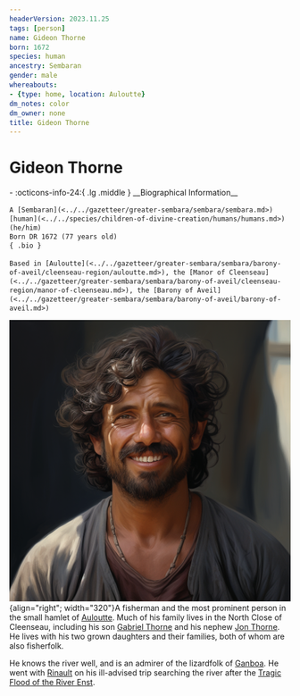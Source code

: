 ```yaml
---
headerVersion: 2023.11.25
tags: [person]
name: Gideon Thorne
born: 1672
species: human
ancestry: Sembaran
gender: male
whereabouts:
- {type: home, location: Auloutte}
dm_notes: color
dm_owner: none
title: Gideon Thorne
---
```

# Gideon Thorne
<div class="grid cards ext-narrow-margin ext-one-column" markdown>
- :octicons-info-24:{ .lg .middle } __Biographical Information__

    A [Sembaran](<../../gazetteer/greater-sembara/sembara/sembara.md>) [human](<../../species/children-of-divine-creation/humans/humans.md>) (he/him)  
    Born DR 1672 (77 years old)  
    { .bio }

    Based in [Auloutte](<../../gazetteer/greater-sembara/sembara/barony-of-aveil/cleenseau-region/auloutte.md>), the [Manor of Cleenseau](<../../gazetteer/greater-sembara/sembara/barony-of-aveil/cleenseau-region/manor-of-cleenseau.md>), the [Barony of Aveil](<../../gazetteer/greater-sembara/sembara/barony-of-aveil/barony-of-aveil.md>)
</div>


![Gideon Thorne](../../assets/gideon-thorne.png){align="right"; width="320"}A fisherman and the most prominent person in the small hamlet of [Auloutte](<../../gazetteer/greater-sembara/sembara/barony-of-aveil/cleenseau-region/auloutte.md>). Much of his family lives in the North Close of Cleenseau, including his son [Gabriel Thorne](<./gabriel-thorne.md>) and his nephew [Jon Thorne](<./jon-thorne.md>). He lives with his two grown daughters and their families, both of whom are also fisherfolk. 

He knows the river well, and is an admirer of the lizardfolk of [Ganboa](<../../gazetteer/greater-sembara/sembara/barony-of-aveil/cleenseau-region/ganboa.md>). He went with [Rinault](<./rinault-essford.md>) on his ill-advised trip searching the river after the [Tragic Flood of the River Enst](<../../events/1700s/1719/10/tragic-flood-of-the-river-enst.md>).